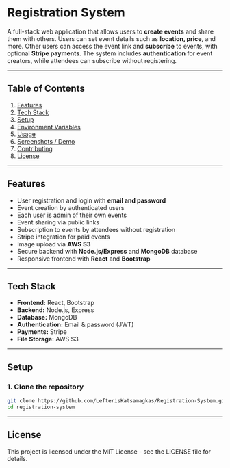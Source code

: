 # Registration System

A full-stack web application that allows users to **create events** and share them with others. Users can set event details such as **location, price**, and more. Other users can access the event link and **subscribe** to events, with optional **Stripe payments**. The system includes **authentication** for event creators, while attendees can subscribe without registering.  

---

## Table of Contents

1. [Features](#features)
2. [Tech Stack](#tech-stack)
3. [Setup](#setup)
4. [Environment Variables](#environment-variables)
5. [Usage](#usage)
6. [Screenshots / Demo](#screenshots--demo)
7. [Contributing](#contributing)
8. [License](#license)

---

## Features

- User registration and login with **email and password**  
- Event creation by authenticated users  
- Each user is admin of their own events  
- Event sharing via public links  
- Subscription to events by attendees without registration  
- Stripe integration for paid events  
- Image upload via **AWS S3**  
- Secure backend with **Node.js/Express** and **MongoDB** database  
- Responsive frontend with **React** and **Bootstrap**

---

## Tech Stack

- **Frontend:** React, Bootstrap  
- **Backend:** Node.js, Express  
- **Database:** MongoDB  
- **Authentication:** Email & password (JWT)  
- **Payments:** Stripe  
- **File Storage:** AWS S3  

---

## Setup

### 1. Clone the repository
```bash
git clone https://github.com/LefterisKatsamagkas/Registration-System.git
cd registration-system
```

---

## License

This project is licensed under the MIT License - see the LICENSE file for details.

